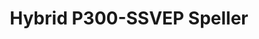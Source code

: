 ---
title: "Hybrid P300-SSVEP Speller"
version: 0.1
# layout: demo_detail
field: EEG
authors: Sun Sun, Akraradet Sinsamersuk
description: A BCI Speller using Hybrid P300-SSVEP paradigm along side the Task Related Component Analysis (TRCA) decoding algorithm.
paper:  
publication_date: July '23
featured: true
github: "https://github.com/sunsun101/hybrid-ssvep-p300-speller"
draft: false
image: "/img/demo/hybrid.png"
video_url: https://www.youtube.com/watch?v=fMaOqt8tdsg
# iframe: "https://www.youtube.com/embed/fMaOqt8tdsg"
# api: /js/demo/api.js
---
